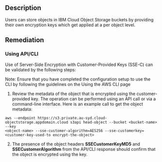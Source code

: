 ## Description

Users can store objects in IBM Cloud Object Storage buckets by providing their own encryption keys which get applied at a per object level.

## Remediation

### Using API/CLI

Use of Server-Side Encryption with Customer-Provided Keys (SSE-C) can be validated by the following steps:

Note: Ensure that you have completed the configuration setup to use the CLI by following the guidelines on the Using the AWS CLI page
1. Review the metadata of the object that is encrypted using the customer-provided key. The operation can be performed using an API call or via a command-line interface. Here is an example call to get the object metadata:
```
aws --endpoint https://s3.private.au-syd.cloud-objectstorage.appdomain.cloud s3api head-object --bucket <bucket-name> --key
<object-name> --sse-customer-algorithm=AES256 --sse-customerkey=<customer-key-used-to encrypt-the-object>
```
2. The presence of the object headers **SSECustomerKeyMD5** and **SSECustomerAlgorithm** from the API/CLI response should confirm that the object is encrypted using the key.
